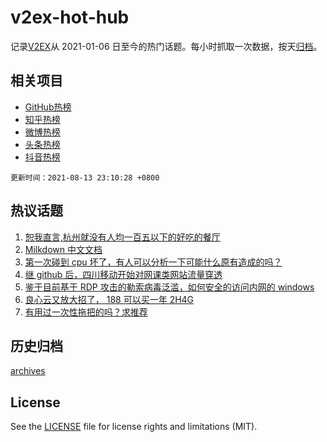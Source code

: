 # v2ex-hot-hub

 记录[V2EX](https://www.v2ex.com/)从 2021-01-06 日至今的热门话题。每小时抓取一次数据，按天[归档](archives)。
 
 ## 相关项目

- [GitHub热榜](https://github.com/lonnyzhang423/github-hot-hub)
- [知乎热榜](https://github.com/lonnyzhang423/zhihu-hot-hub)
- [微博热榜](https://github.com/lonnyzhang423/weibo-hot-hub)
- [头条热榜](https://github.com/lonnyzhang423/toutiao-hot-hub)
- [抖音热榜](https://github.com/lonnyzhang423/douyin-hot-hub)


 `更新时间：2021-08-13 23:10:28 +0800`

## 热议话题

1. [恕我直言,杭州就没有人均一百五以下的好吃的餐厅](https://www.v2ex.com/t/795526)
1. [Milkdown 中文文档](https://www.v2ex.com/t/795483)
1. [第一次碰到 cpu 坏了，有人可以分析一下可能什么原有造成的吗？](https://www.v2ex.com/t/795551)
1. [继 github 后，四川移动开始对网课类网站流量穿透](https://www.v2ex.com/t/795476)
1. [鉴于目前基于 RDP 攻击的勒索病毒泛滥，如何安全的访问内网的 windows](https://www.v2ex.com/t/795492)
1. [良心云又放大招了， 188 可以买一年 2H4G](https://www.v2ex.com/t/795527)
1. [有用过一次性拖把的吗？求推荐](https://www.v2ex.com/t/795482)

## 历史归档

[archives](archives)

## License

See the [LICENSE](LICENSE) file for license rights and limitations (MIT).
